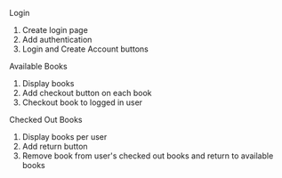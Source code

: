 <!-- TODO -->

Login

1. Create login page
2. Add authentication
3. Login and Create Account buttons



Available Books

1. Display books
2. Add checkout button on each book
3. Checkout book to logged in user



Checked Out Books

1. Display books per user
2. Add return button
3. Remove book from user's checked out books and return to available books

